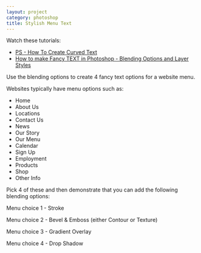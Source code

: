 ```yaml
---
layout: project
category: photoshop
title: Stylish Menu Text
---
```

Watch these tutorials:
  - [PS - How To Create Curved Text](https://drive.google.com/file/d/1K0fLuWRhr1GQA9cOESjeTvUeNufgGeXm/view)
  - [How to make Fancy TEXT in Photoshop - Blending Options and Layer Styles](https://drive.google.com/file/d/19LuSZXE580ySCZwoPc3Ktu1F5wyKWK5_/view)

Use the blending options to create 4 fancy text options for a website menu.

Websites typically have menu options such as:
  - Home
  - About Us
  - Locations
  - Contact Us
  - News
  - Our Story
  - Our Menu
  - Calendar
  - Sign Up
  - Employment
  - Products
  - Shop
  - Other Info

Pick 4 of these and then demonstrate that you can add the following blending options:

Menu choice 1 - Stroke

Menu choice 2 - Bevel & Emboss (either Contour or Texture)

Menu choice 3 - Gradient Overlay

Menu choice 4 - Drop Shadow
